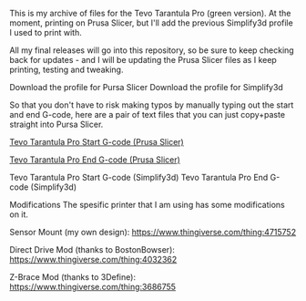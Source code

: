 This is my archive of files for the Tevo Tarantula Pro (green version). At the moment, printing on Prusa Slicer, but I'll add the previous Simplify3d profile I used to print with.

All my final releases will go into this repository, so be sure to keep checking back for updates - and I will be updating the Prusa Slicer files as I keep printing, testing and tweaking.

Download the profile for Pursa Slicer
Download the profile for Simplify3d

So that you don't have to risk making typos by manually typing out the start and end G-code, here are a pair of text files that you can just copy+paste straight into Pursa Slicer.


[Tevo Tarantula Pro Start G-code (Prusa Slicer)](https://github.com/ophirpeleg/Tevo-Tarantula-Pro/blob/main/PrusaSlicer%20Start%20G-code "Start G-code Prusa Slicer")

[Tevo Tarantula Pro End G-code (Prusa Slicer)](https://github.com/ophirpeleg/Tevo-Tarantula-Pro/blob/main/PrusaSlicer%20End%20G-code "End G-code Prusa Slicer")

Tevo Tarantula Pro Start G-code (Simplify3d)
Tevo Tarantula Pro End G-code (Simplify3d)

Modifications
The spesific printer that I am using has some modifications on it.

Sensor Mount (my own design): https://www.thingiverse.com/thing:4715752

Direct Drive Mod (thanks to BostonBowser): https://www.thingiverse.com/thing:4032362

Z-Brace Mod (thanks to 3Define): https://www.thingiverse.com/thing:3686755

